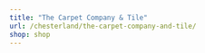 ```yaml
---
title: "The Carpet Company & Tile"
url: /chesterland/the-carpet-company-and-tile/
shop: shop
---
```

